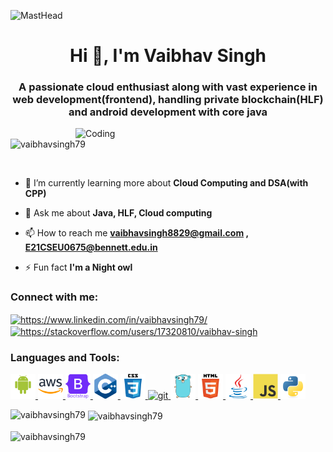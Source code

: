 ![MastHead](https://1.bp.blogspot.com/-7A4WynwLsMw/XbBpCXG8fHI/AAAAAAAAMt4/uOa1bpLskYgrwGbllhSu2SDj_Mig8SXJQCLcBGAsYHQ/s1600/2000_600px.gif)
<h1 align="center">Hi 👋, I'm Vaibhav Singh</h1>
<h3 align="center">A passionate cloud enthusiast along with vast experience in web development(frontend), handling private blockchain(HLF) and android development with core java</h3>
<img align="right" alt="Coding" width="400" src="https://imgs.search.brave.com/a-1QfEnrM4ZYEO3SjSMiMTmg9SnLN5aO5vdvcfNo2es/rs:fit:860:0:0/g:ce/aHR0cHM6Ly9tZWRp/YS50ZW5vci5jb20v/R2ZTWC11N1ZHTTRB/QUFBTS9jb2Rpbmcu/Z2lm.gif">

<p align="left"> <img src="https://komarev.com/ghpvc/?username=vaibhavsingh79&label=Profile%20views&color=0e75b6&style=flat" alt="vaibhavsingh79" /> </p>

<p align="left"> <a href="https://twitter.com/" target="blank"><img src="https://img.shields.io/twitter/follow/?logo=twitter&style=for-the-badge" alt="" /></a> </p>

- 🌱 I’m currently learning more about **Cloud Computing and DSA(with CPP)**

- 💬 Ask me about **Java, HLF, Cloud computing**

- 📫 How to reach me **vaibhavsingh8829@gmail.com , E21CSEU0675@bennett.edu.in**

- ⚡ Fun fact **I'm a Night owl**

<h3 align="left">Connect with me:</h3>
<p align="left">
<a href="https://linkedin.com/in/https://www.linkedin.com/in/vaibhavsingh79/" target="blank"><img align="center" src="https://raw.githubusercontent.com/rahuldkjain/github-profile-readme-generator/master/src/images/icons/Social/linked-in-alt.svg" alt="https://www.linkedin.com/in/vaibhavsingh79/" height="30" width="40" /></a>
<a href="https://stackoverflow.com/users/https://stackoverflow.com/users/17320810/vaibhav-singh" target="blank"><img align="center" src="https://raw.githubusercontent.com/rahuldkjain/github-profile-readme-generator/master/src/images/icons/Social/stack-overflow.svg" alt="https://stackoverflow.com/users/17320810/vaibhav-singh" height="30" width="40" /></a>
</p>

<h3 align="left">Languages and Tools:</h3>
<p align="left"> <a href="https://developer.android.com" target="_blank" rel="noreferrer"> <img src="https://raw.githubusercontent.com/devicons/devicon/master/icons/android/android-original-wordmark.svg" alt="android" width="40" height="40"/> </a> <a href="https://aws.amazon.com" target="_blank" rel="noreferrer"> <img src="https://raw.githubusercontent.com/devicons/devicon/master/icons/amazonwebservices/amazonwebservices-original-wordmark.svg" alt="aws" width="40" height="40"/> </a> <a href="https://getbootstrap.com" target="_blank" rel="noreferrer"> <img src="https://raw.githubusercontent.com/devicons/devicon/master/icons/bootstrap/bootstrap-plain-wordmark.svg" alt="bootstrap" width="40" height="40"/> </a> <a href="https://www.w3schools.com/cpp/" target="_blank" rel="noreferrer"> <img src="https://raw.githubusercontent.com/devicons/devicon/master/icons/cplusplus/cplusplus-original.svg" alt="cplusplus" width="40" height="40"/> </a> <a href="https://www.w3schools.com/css/" target="_blank" rel="noreferrer"> <img src="https://raw.githubusercontent.com/devicons/devicon/master/icons/css3/css3-original-wordmark.svg" alt="css3" width="40" height="40"/> </a> <a href="https://git-scm.com/" target="_blank" rel="noreferrer"> <img src="https://www.vectorlogo.zone/logos/git-scm/git-scm-icon.svg" alt="git" width="40" height="40"/> </a> <a href="https://golang.org" target="_blank" rel="noreferrer"> <img src="https://raw.githubusercontent.com/devicons/devicon/master/icons/go/go-original.svg" alt="go" width="40" height="40"/> </a> <a href="https://www.w3.org/html/" target="_blank" rel="noreferrer"> <img src="https://raw.githubusercontent.com/devicons/devicon/master/icons/html5/html5-original-wordmark.svg" alt="html5" width="40" height="40"/> </a> <a href="https://www.java.com" target="_blank" rel="noreferrer"> <img src="https://raw.githubusercontent.com/devicons/devicon/master/icons/java/java-original.svg" alt="java" width="40" height="40"/> </a> <a href="https://developer.mozilla.org/en-US/docs/Web/JavaScript" target="_blank" rel="noreferrer"> <img src="https://raw.githubusercontent.com/devicons/devicon/master/icons/javascript/javascript-original.svg" alt="javascript" width="40" height="40"/> </a> <a href="https://www.python.org" target="_blank" rel="noreferrer"> <img src="https://raw.githubusercontent.com/devicons/devicon/master/icons/python/python-original.svg" alt="python" width="40" height="40"/> </a> </p>

<p><img align="left" src="https://github-readme-stats.vercel.app/api/top-langs?username=vaibhavsingh79&show_icons=true&locale=en&layout=compact" alt="vaibhavsingh79" /></p>

<p>&nbsp;<img align="center" src="https://github-readme-stats.vercel.app/api?username=vaibhavsingh79&show_icons=true&locale=en" alt="vaibhavsingh79" /></p>

<p><img align="center" src="https://github-readme-streak-stats.herokuapp.com/?user=vaibhavsingh79&" alt="vaibhavsingh79" /></p>
